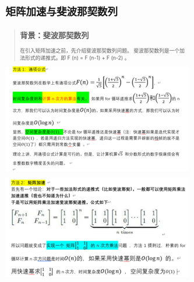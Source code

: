 # 矩阵加速与斐波那契数列
> ## 背景：斐波那契数列
> 在引入矩阵加速之前，先介绍斐波那契数列问题。
> 斐波那契数列是一个加法形式的递推式。即 F (n) = F (n-1) + F (n-2) 。

![avatar](https://github.com/ABHCYL/pitcure/blob/main/%E7%9F%A9%E9%98%B5%E5%8A%A0%E9%80%9F1.png)

![avatar](https://github.com/ABHCYL/pitcure/blob/main/%E7%9F%A9%E9%98%B5%E5%8A%A0%E9%80%9F2.png)
